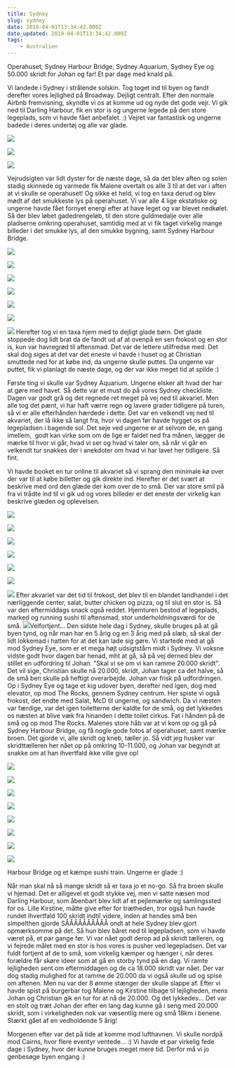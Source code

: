 ```yaml
---
title: Sydney
slug: sydney
date: 2019-04-01T13:34:42.000Z
date_updated: 2019-04-01T13:34:42.000Z
tags: 
    - Australien
---
```


Operahuset, Sydney Harbour Bridge, Sydney Aquarium, Sydney Eye og 50.000 skridt for Johan og far! Et par dage med knald på.

Vi landede i Sydney i strålende solskin. Tog toget ind til byen og fandt derefter vores lejlighed på Broadway. Dejligt centralt. 
Efter den normale Airbnb fremvisning, skyndte vi os at komme ud og nyde det gode vejr. Vi gik ned til Darling Harbour, fik en stor is og ungerne legede på den store legeplads, som vi havde fået anbefalet. :)
Vejret var fantastisk og ungerne badede i deres undertøj og alle var glade. 

![](/../../assets/images/2019/04/IMG_0001.jpg)

![](/../../assets/images/2019/04/IMG_0002.jpg)

![](/../../assets/images/2019/04/IMG_0004.jpg)

Vejrudsigten var lidt dyster for de næste dage, så da det blev aften og solen stadig skinnede og varmede fik Malene overtalt os alle 3 til at det var i aften at vi skulle se operahuset! Og sikke et held, vi tog en taxa derud og blev mødt af det smukkeste lys på operahuset. Vi var alle 4 lige ekstatiske og ungerne havde fået fornyet energi efter at have leget og var blevet nedkølet. Så der blev løbet gadedrengeløb, til den store guldmedalje over alle pladserne omkring operahuset, samtidig med at vi fik taget virkelig mange billeder i det smukke lys, af den smukke bygning, samt Sydney Harbour Bridge. 

![](/../../assets/images/2019/04/IMG_0007.jpg)

![](/../../assets/images/2019/04/IMG_0008.jpg)

![](/../../assets/images/2019/04/IMG_0011.jpg)

![](/../../assets/images/2019/04/IMG_0013.jpg)

![](/../../assets/images/2019/04/IMG_0033.jpg)

![](/../../assets/images/2019/04/IMG_0034.jpg)

![](/../../assets/images/2019/04/IMG_0035-1.jpg)
Herefter tog vi en taxa hjem med to dejligt glade børn.
Det glade stoppede dog lidt brat da de fandt ud af at ovenpå en sen frokost og en stor is, kun var havregrød til aftensmad. Det var de lettere utilfredse med. Det skal dog siges at det var det eneste vi havde i huset og at Christian smuttede ned for at købe ind, da ungerne skulle puttes. 
Da ungerne var puttet, fik vi planlagt de næste dage, og der var ikke meget tid at spilde :)

Første ting vi skulle var Sydney Aquarium. Ungerne elsker alt hvad der har at gøre med havet. Så dette var et must do på vores Sydney checkliste. Dagen var godt grå og det regnede ret meget på vej ned til akvariet. Men alle tog det pænt, vi har haft værre regn og lavere grader tidligere på turen, så vi er alle efterhånden hærdede i dette. 
Det var en velkendt vej ned til akvariet, der lå ikke så langt fra, hvor vi dagen før havde hygget os på legepladsen i bagende sol. Det seje ved ungerne er at selvom de, en gang imellem,  godt kan virke som om de lige er faldet ned fra månen, lægger de mærke til hvor vi går, hvad vi ser og hvad vi taler om, så når vi går en velkendt tur snakkes der i anekdoter om hvad vi har lavet her tidligere. Så fint.

Vi havde booket en tur online til akvariet så vi sprang den minimale kø over der var til at købe billetter og gik direkte ind. Herefter er det svært at beskrive med ord den glæde der kom over de to små. Der var store smil på fra vi trådte ind til vi gik ud og vores billeder er det eneste der virkelig kan beskrive glæden og oplevelsen.

![](/../../assets/images/2019/04/IMG_0014.jpg)

![](/../../assets/images/2019/04/IMG_0015.jpg)

![](/../../assets/images/2019/04/IMG_0017.jpg)

![](/../../assets/images/2019/04/IMG_0018.jpg)

![](/../../assets/images/2019/04/IMG_0019.jpg)

![](/../../assets/images/2019/04/IMG_0020.jpg)

![](/../../assets/images/2019/04/IMG_0021.jpg)
Efter akvariet var det tid til frokost, det blev til en blandet landhandel i det nærliggende center, salat, butter chicken og pizza, og til slut en stor is. Så var den eftermiddags snack også reddet. Hjemturen bestod af legeplads, marked og running sushi til aftensmad, stor underholdningsværdi for de små.
![](/../../assets/images/2019/04/IMG_0038.jpg)Velfortjent...
Den sidste hele dag i Sydney, skulle bruges på at gå byen tynd, og når man har en 5 årig og en 3 årig med på slæb, så skal der lidt lokkemad i hatten for at det kan lade sig gøre. Vi startede med at gå mod Sydney Eye, som er et mega højt udsigtstårn midt i Sydney. Vi voksne vidste godt hvor dagen bar henad, mht at gå, så på vej derned blev der stillet en udfordring til Johan. "Skal vi se om vi kan ramme 20.000 skridt". Det vil sige, Christian skulle nå 20.000, skridt, Johan tager ca det halve, så de små ben skulle på heftigt overarbejde. Johan var frisk på udfordringen.
Op i Sydney Eye og tage et kig udover byen, derefter ned igen, dog med elevator, op mod The Rocks, gennem Sydney centrum. Her spiste vi også frokost, det endte med Salat, McD til ungerne, og sandwich. Da vi næsten var færdige, var det igen toiletterne der kaldte for de små, og det lykkedes os næsten at blive væk fra hinanden i dette toilet cirkus. 
Fat i hånden på de små og op mod The Rocks. Malenes store håb var at vi kom op og gå på Sydney Harbour Bridge, og få nogle gode fotos af operahuset, samt mærke broen. Det gjorde vi, alle skridt og kneb, tæller jo. Så vidt jeg husker var skridttælleren her nået op på omkring 10-11.000, og Johan var begyndt at snakke om at han ihvertfald ikke ville give op!

![](/../../assets/images/2019/04/IMG_0022.jpg)

![](/../../assets/images/2019/04/IMG_0023.jpg)

![](/../../assets/images/2019/04/IMG_0026.jpg)

![](/../../assets/images/2019/04/IMG_0027.jpg)

![](/../../assets/images/2019/04/IMG_0028.jpg)

![](/../../assets/images/2019/04/IMG_0029.jpg)

![](/../../assets/images/2019/04/IMG_0043.jpg)

![](/../../assets/images/2019/04/IMG_0044.jpg)

Harbour Bridge og et kæmpe sushi train. Ungerne er glade :)

Når man skal nå så mange skridt så er taxa jo et no-go. Så fra broen skulle vi hjemad. Det er alligevel et godt stykke vej, men vi satte næsen mod Darling Harbour, som åbenbart blev lidt af et pejlemærke og samlingssted for os. Lille Kirstine, måtte give efter for trætheden, tror også hun havde rundet ihvertfald 100 skridt indtil videre, inden at hendes små ben simpelthen gjorde SÅÅÅÅÅÅÅÅÅÅ ondt at hele Sydney blev gjort opmærksomme på det. Så hun blev båret ned til legepladsen, som vi havde været på, et par gange før. Vi var nået godt derop ad på skridt tælleren, og vi fejrede målet med en stor is hos vores is pusher ved legepladsen. Det var fuldt fortjent af de to små, som virkelig kæmper og hænger i, når deres forældre får skøre ideer som at gå en storby tynd på en dag.
Vi ramte lejligheden sent om eftermiddagen og de ca 18.000 skridt var nået. Der var dog stadig mulighed for at ramme de 20.000 da vi også skulle ud og spise om aftenen. Men nu var der 8 ømme stænger der skulle slappe af.
Efter vi havde spist på burgerbar tog Malene og Kirstine tilbage til lejligheden, mens Johan og Christian gik en tur for at nå de 20.000. Og det lykkedes... Det var en stolt og træt Johan der efter en lang dag kunne gå i seng med 20.000 skridt, som i virkeligheden nok var væsentlig mere og små 18km i benene. Stærkt gået af en vedholdende 5 årig!

Morgenen efter var det på tide at komme mod lufthavnen. Vi skulle nordpå mod Cairns, hvor flere eventyr ventede... :) Vi havde et par virkelig fede dage i Sydney, hvor der kunne bruges meget mere tid. Derfor må vi jo genbesøge byen engang :)
